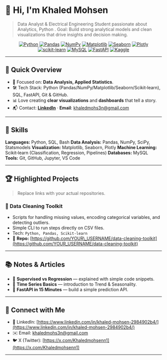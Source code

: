 # 👋 Hi, I'm **Khaled Mohsen**

> Data Analyst & Electrical Engineering Student passionate about Analytics, Python . 
> Goal: Build strong analytical models and clean visualizations that drive insights and decision making.

<p align="center">
  <a href="#"><img src="https://img.shields.io/badge/Python-3776AB?logo=python&logoColor=white" alt="Python"/></a>
  <a href="#"><img src="https://img.shields.io/badge/Pandas-150458?logo=pandas&logoColor=white" alt="Pandas"/></a>
  <a href="#"><img src="https://img.shields.io/badge/NumPy-013243?logo=numpy&logoColor=white" alt="NumPy"/></a>
  <a href="#"><img src="https://img.shields.io/badge/Matplotlib-11557c?logo=plotly&logoColor=white" alt="Matplotlib"/></a>
  <a href="#"><img src="https://img.shields.io/badge/Seaborn-4A90E2?logo=python&logoColor=white" alt="Seaborn"/></a>
  <a href="#"><img src="https://img.shields.io/badge/Plotly-3F4F75?logo=plotly&logoColor=white" alt="Plotly"/></a>
  <a href="#"><img src="https://img.shields.io/badge/scikit--learn-F7931E?logo=scikitlearn&logoColor=white" alt="scikit-learn"/></a>
  <a href="#"><img src="https://img.shields.io/badge/MySQL-4479A1?logo=mysql&logoColor=white" alt="MySQL"/></a>
  <a href="#"><img src="https://img.shields.io/badge/FastAPI-009688?logo=fastapi&logoColor=white" alt="FastAPI"/></a>
  <a href="https://www.kaggle.com/YOUR_USERNAME"><img src="https://img.shields.io/badge/Kaggle-20BEFF?logo=kaggle&logoColor=white" alt="Kaggle"/></a>
</p>

---

## 🚀 Quick Overview

* 🎯 Focused on: **Data Analysis, Applied Statistics**.
* 🛠️ Tech Stack: Python (Pandas/NumPy/Matplotlib/Seaborn/Scikit‑learn), SQL, FastAPI, Git & GitHub.
* 📊 Love creating **clear visualizations** and **dashboards** that tell a story.
* 📬 Contact: **[LinkedIn](https://www.linkedin.com/in/khaled-mohsen-2984902b4/)** · **Email**: [khaledmohs3n@gmail.com](mailto:khaledmohs3n@gmail.com)


---

## 🧰 Skills

**Languages:** Python, SQL, Bash
**Data Analysis:** Pandas, NumPy, SciPy, Statsmodels
**Visualization:** Matplotlib, Seaborn, Plotly
**Machine Learning:** Scikit‑learn (Classification, Regression, Pipelines)
**Databases:** MySQL
**Tools:** Git, GitHub, Jupyter, VS Code

---

## 🏆 Highlighted Projects

> Replace links with your actual repositories.

### 🧹 **Data Cleaning Toolkit**

* Scripts for handling missing values, encoding categorical variables, and detecting outliers.
* Simple CLI to run steps directly on CSV files.
* Tech: `Python, Pandas, Scikit‑learn`
* 🔗 **Repo:** [https://github.com/YOUR\_USERNAME/data-cleaning-toolkit](https://github.com/YOUR_USERNAME/data-cleaning-toolkit)

---

## 📚 Notes & Articles

* 📄 **Supervised vs Regression** — explained with simple code snippets.
* 🧠 **Time Series Basics** — introduction to Trend & Seasonality.
* 🔌 **FastAPI in 15 Minutes** — build a simple prediction API.

---

## 🤝 Connect with Me

* 💼 LinkedIn: [https://www.linkedin.com/in/khaled-mohsen-2984902b4/](https://www.linkedin.com/in/khaled-mohsen-2984902b4/)
* ✉️ Email: [khaledmohs3n@gmail.com](mailto:khaledmohs3n@gmail.com)
* 🐦 X (Twitter): [https://x.com/Khaledmohsenn1](https://x.com/Khaledmohsenn1)

---

